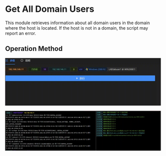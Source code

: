 # Get All Domain Users


This module retrieves information about all domain users in the domain where the host is located. If the host is not in a domain, the script may report an error.

## Operation Method
![](img\Discovery_AccountDiscovery_GetNetDomainUser\1.webp)

![](img\Discovery_AccountDiscovery_GetNetDomainUser\2.webp)